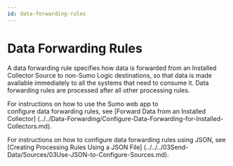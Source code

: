 ```yaml
---
id: data-forwarding-rules
---
```


# Data Forwarding Rules

A data forwarding rule specifies how data is forwarded from an Installed Collector Source to non-Sumo Logic destinations, so that data is made available immediately to all the systems that need to consume it. Data forwarding rules are processed after all other processing rules.

For instructions on how to use the Sumo web app to configure data forwarding rules, see [Forward Data from an Installed Collector] (../../Data-Forwarding/Configure-Data-Forwarding-for-Installed-Collectors.md).

For instructions on how to configure data forwarding rules using JSON, see [Creating Processing Rules Using a JSON File] (../../../03Send-Data/Sources/03Use-JSON-to-Configure-Sources.md).
